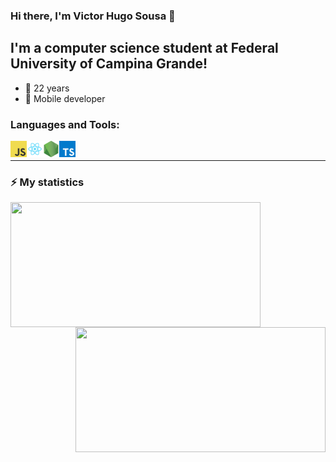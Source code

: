 ### Hi there, I'm Victor Hugo Sousa 👋

## I'm a computer science student at Federal University of Campina Grande!

- 🔭 22 years
- 🥅 Mobile developer 

### Languages and Tools:

<div align="center">
<img align="left" alt="JavaScript" width="26px" src="https://raw.githubusercontent.com/github/explore/80688e429a7d4ef2fca1e82350fe8e3517d3494d/topics/javascript/javascript.png" />
<img align="left" alt="React" width="26px" src="https://raw.githubusercontent.com/github/explore/80688e429a7d4ef2fca1e82350fe8e3517d3494d/topics/react/react.png" />
<img align="left" alt="Node.js" width="26px" src="https://raw.githubusercontent.com/github/explore/80688e429a7d4ef2fca1e82350fe8e3517d3494d/topics/nodejs/nodejs.png" />
<img align="left" alt="Typescript.js" width="26px" src="https://raw.githubusercontent.com/github/explore/80688e429a7d4ef2fca1e82350fe8e3517d3494d/topics/typescript/typescript.png" />
</div>
 
</br>

---

### :zap: My statistics
 
 <div align="center">
     <img align="left" src="https://github-readme-stats.vercel.app/api?username=SousaVictorH&show_icons=true&theme=dark" width="400px" height="200px" />
     <img align="right" src="https://github-readme-stats.vercel.app/api/top-langs/?username=SousaVictorH&layout=compact&theme=dark" width="400px" height="200px" />
 </div>
